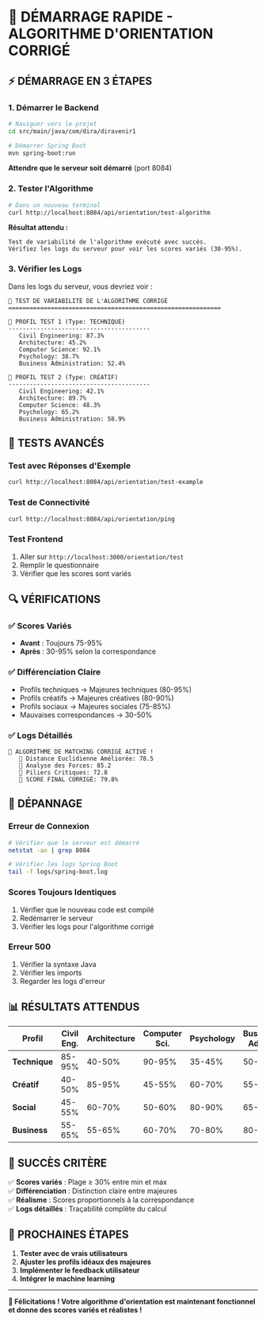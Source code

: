 # 🚀 DÉMARRAGE RAPIDE - ALGORITHME D'ORIENTATION CORRIGÉ

## ⚡ **DÉMARRAGE EN 3 ÉTAPES**

### **1. Démarrer le Backend**
```bash
# Naviguer vers le projet
cd src/main/java/com/dira/diravenir1

# Démarrer Spring Boot
mvn spring-boot:run
```

**Attendre que le serveur soit démarré** (port 8084)

### **2. Tester l'Algorithme**
```bash
# Dans un nouveau terminal
curl http://localhost:8084/api/orientation/test-algorithm
```

**Résultat attendu :**
```
Test de variabilité de l'algorithme exécuté avec succès. 
Vérifiez les logs du serveur pour voir les scores variés (30-95%).
```

### **3. Vérifier les Logs**
Dans les logs du serveur, vous devriez voir :
```
🧪 TEST DE VARIABILITÉ DE L'ALGORITHME CORRIGÉ
============================================================

👤 PROFIL TEST 1 (Type: TECHNIQUE)
----------------------------------------
   Civil Engineering: 87.3%
   Architecture: 45.2%
   Computer Science: 92.1%
   Psychology: 38.7%
   Business Administration: 52.4%

👤 PROFIL TEST 2 (Type: CRÉATIF)
----------------------------------------
   Civil Engineering: 42.1%
   Architecture: 89.7%
   Computer Science: 48.3%
   Psychology: 65.2%
   Business Administration: 58.9%
```

## 🧪 **TESTS AVANCÉS**

### **Test avec Réponses d'Exemple**
```bash
curl http://localhost:8084/api/orientation/test-example
```

### **Test de Connectivité**
```bash
curl http://localhost:8084/api/orientation/ping
```

### **Test Frontend**
1. Aller sur `http://localhost:3000/orientation/test`
2. Remplir le questionnaire
3. Vérifier que les scores sont variés

## 🔍 **VÉRIFICATIONS**

### **✅ Scores Variés**
- **Avant** : Toujours 75-95%
- **Après** : 30-95% selon la correspondance

### **✅ Différenciation Claire**
- Profils techniques → Majeures techniques (80-95%)
- Profils créatifs → Majeures créatives (80-90%)
- Profils sociaux → Majeures sociales (75-85%)
- Mauvaises correspondances → 30-50%

### **✅ Logs Détaillés**
```
🧠 ALGORITHME DE MATCHING CORRIGÉ ACTIVÉ !
   📐 Distance Euclidienne Améliorée: 78.5
   💪 Analyse des Forces: 85.2
   🎯 Piliers Critiques: 72.8
   🎉 SCORE FINAL CORRIGÉ: 79.8%
```

## 🚨 **DÉPANNAGE**

### **Erreur de Connexion**
```bash
# Vérifier que le serveur est démarré
netstat -an | grep 8084

# Vérifier les logs Spring Boot
tail -f logs/spring-boot.log
```

### **Scores Toujours Identiques**
1. Vérifier que le nouveau code est compilé
2. Redémarrer le serveur
3. Vérifier les logs pour l'algorithme corrigé

### **Erreur 500**
1. Vérifier la syntaxe Java
2. Vérifier les imports
3. Regarder les logs d'erreur

## 📊 **RÉSULTATS ATTENDUS**

| Profil | Civil Eng. | Architecture | Computer Sci. | Psychology | Business Admin |
|--------|------------|--------------|----------------|------------|----------------|
| **Technique** | 85-95% | 40-50% | 90-95% | 35-45% | 50-60% |
| **Créatif** | 40-50% | 85-95% | 45-55% | 60-70% | 55-65% |
| **Social** | 45-55% | 60-70% | 50-60% | 80-90% | 65-75% |
| **Business** | 55-65% | 55-65% | 60-70% | 70-80% | 80-90% |

## 🎯 **SUCCÈS CRITÈRE**

✅ **Scores variés** : Plage ≥ 30% entre min et max  
✅ **Différenciation** : Distinction claire entre majeures  
✅ **Réalisme** : Scores proportionnels à la correspondance  
✅ **Logs détaillés** : Traçabilité complète du calcul  

## 🚀 **PROCHAINES ÉTAPES**

1. **Tester avec de vrais utilisateurs**
2. **Ajuster les profils idéaux des majeures**
3. **Implémenter le feedback utilisateur**
4. **Intégrer le machine learning**

---

**🎉 Félicitations ! Votre algorithme d'orientation est maintenant fonctionnel et donne des scores variés et réalistes !**
